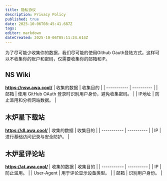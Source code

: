 ```yaml
---
title: 隐私协议
description: Privacy Policy
published: true
date: 2025-10-06T08:45:41.687Z
tags: 
editor: markdown
dateCreated: 2025-10-06T05:11:24.614Z
---
```


为了尽可能少收集你的数据，我们尽可能的使用Github Oauth登陆方式。这样可以不收集你的账户和密码，仅需要收集你的邮箱和IP。

## NS Wiki
**https://nsw.awa.cool/**
| 收集的数据 | 收集目的 |
| ----------- | ---------- |
| 邮箱    | 使用 GitHub OAuth 登录时识别用户身份，避免收集密码。 |
| IP地址  | 防止滥用和分析网站数据。 |

## 木炉星下载站
**https://dl.awa.cool/**
| 收集的数据 | 收集目的 |
| ----------- | ---------- |
| IP | 进行基础访问记录与安全防护。 |


## 木炉星评论站
**https://at.awa.cool/**
| 收集的数据 | 收集目的 |
| ----------- | ---------- |
| IP          | 防止滥用。 |
| User-Agent  | 用于评论显示设备类型。 |
| 邮箱         | 识别用户身份。 |

